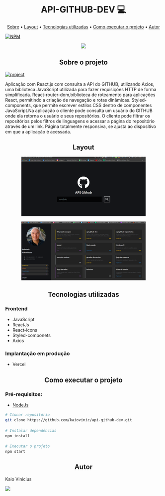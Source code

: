 [PROJECT__URL]:https://api-github-dev-tau.vercel.app
[PROJECT__BADGE]: https://img.shields.io/badge/📱Visit_this_project-000?style=for-the-badge&logo=project

<h1 align="center" style="font-weight: bold;">API-GITHUB-DEV 💻</h1>
<p align="center">
 <a href="#sobre">Sobre</a> • 
 <a href="#layout">Layout</a> • 
  <a href="#tecnologias">Tecnologias utilizadas</a> • 
  <a href="#start">Como executar o projeto</a> •
 <a href="#autor">Autor</a>
</p>

[![NPM](https://img.shields.io/npm/l/react)](https://github.com/kaiovinic/api-github-dev/blob/main/LICENSE)


<p align="center">
  <a href="https://skillicons.dev">
    <img src="https://skillicons.dev/icons?i=js,react,npm,git,vite,vercel,html,css,styledcomponents" />
  </a>
</p>

<h2 id="sobre" align="center">Sobre o projeto</h2>

[![project][PROJECT__BADGE]][PROJECT__URL]

<p>Aplicação com React.js com consulta a API do GITHUB, utilizando Axios, uma biblioteca JavaScript utilizada para fazer requisições HTTP de forma simplificada. React-router-dom,biblioteca de roteamento para aplicações React, permitindo a criação de navegação e rotas dinâmicas. Styled-components, que permite escrever estilos CSS dentro de componentes JavaScript.Na aplicação o cliente pode consulta um usuário do GITHUB onde ela retorna o usuário e seus repositórios. O cliente pode filtrar os repositórios pelos filtros de linguagens e acessar a página do repositório através de um link. Página totalmente responsiva, se ajusta ao dispositivo em que a aplicação é acessada.</p>

<h2 align="center" id="layout">Layout</h2>
<p align="center">
    <img src="https://github.com/kaiovinic/api-github-dev/blob/main/public/imagem.png" alt="Tela 01" width="400px">
</p>
<p align="center">
    <img src="https://github.com/kaiovinic/api-github-dev/blob/main/public/imagem2.png" alt="Tela 01" width="400px">
</p>

<h2 align="center" id="tecnologias">Tecnologias utilizadas</h2>
<h3>Frontend</h3>
<ul>
  <li>JavaScript</li>
  <li>ReactJs</li>
  <li>React-icons</li>
  <li>Styled-componets</li>
  <li>Axios</li>
</ul>

<h3>Implantação em produção</h3>
<ul>
  <li>Vercel</li>
</ul>

<h2 align="center" id="start">Como executar o projeto</h2>
<h3>Pré-requisitos:</h3>
<ul>
  <li><a href="https://nodejs.org/pt/download/prebuilt-installer">NodeJs</a></li>
</ul>

```bash
# Clonar repositório
git clone https://github.com/kaiovinic/api-github-dev.git

# Instalar dependências
npm install

# Executar o projeto
npm start
```
<h2 align="center" id="autor">Autor</h2>
<span>Kaio Vinicius</span>
<p >
  <a href="https://www.linkedin.com/in/kaioviniciussilva/">
    <img src="https://skillicons.dev/icons?i=linkedin" />
  </a>
</p>

